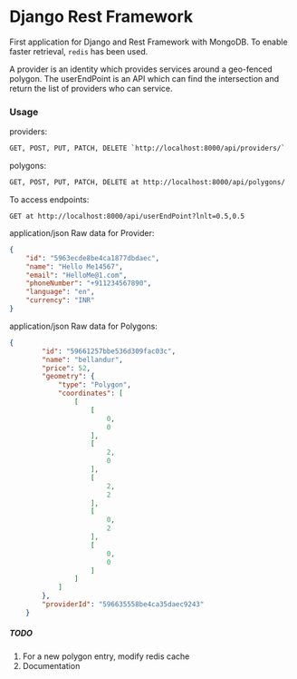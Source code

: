 # **Django Rest Framework**

First application for Django and Rest Framework with MongoDB. To enable faster retrieval, `redis` has been used.

A provider is an identity which provides services around a geo-fenced polygon. The userEndPoint is an API which can find the intersection and return the list of providers who can service.

### **Usage**
providers:
```bash
GET, POST, PUT, PATCH, DELETE `http://localhost:8000/api/providers/`
```

polygons:
```bash
GET, POST, PUT, PATCH, DELETE at http://localhost:8000/api/polygons/
```

To access endpoints:
```
GET at http://localhost:8000/api/userEndPoint?lnlt=0.5,0.5
```
application/json Raw data for Provider:
```json
{
    "id": "5963ecde8be4ca1877dbdaec",
    "name": "Hello Me14567",
    "email": "HelloMe@1.com",
    "phoneNumber": "+911234567890",
    "language": "en",
    "currency": "INR"
}
```

application/json Raw data for Polygons:
```json
{
        "id": "59661257bbe536d309fac03c",
        "name": "bellandur",
        "price": 52,
        "geometry": {
            "type": "Polygon",
            "coordinates": [
                [
                    [
                        0,
                        0
                    ],
                    [
                        2,
                        0
                    ],
                    [
                        2,
                        2
                    ],
                    [
                        0,
                        2
                    ],
                    [
                        0,
                        0
                    ]
                ]
            ]
        },
        "providerId": "596635558be4ca35daec9243"
    }
```

##### **TODO**

1. For a new polygon entry, modify redis cache
2. Documentation
